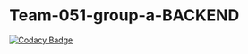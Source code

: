 # Team-051-group-a-BACKEND

[![Codacy Badge](https://api.codacy.com/project/badge/Grade/79f1ffb6f15943d9a66e5746eb2550f8)](https://app.codacy.com/gh/BuildForSDGCohort2/Team-051-group-a-BACKEND?utm_source=github.com&utm_medium=referral&utm_content=BuildForSDGCohort2/Team-051-group-a-BACKEND&utm_campaign=Badge_Grade_Settings)